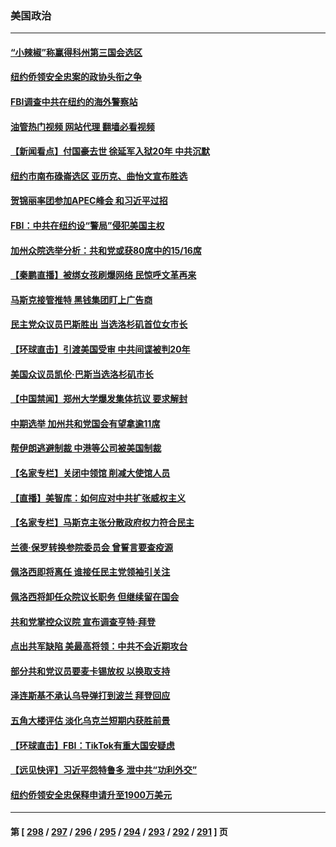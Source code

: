 ### 美国政治
---
#### [“小辣椒”称赢得科州第三国会选区](../../pages/ncid1078159/n13868282.md?11181645) 
#### [纽约侨领安全忠案的政协头衔之争](../../pages/ncid1078159/n13868265.md?11181645) 
#### [FBI调查中共在纽约的海外警察站](../../pages/ncid1078159/n13868319.md?11181645) 
#### [油管热门视频 网站代理 翻墙必看视频](http://138.2.39.72:81/youtube.html?epic-marker?11181645)
#### [【新闻看点】付国豪去世 徐延军入狱20年 中共沉默](../../pages/ncid1078159/n13868146.md?11181645) 
#### [纽约市南布碌崙选区 亚历克、曲怡文宣布胜选](../../pages/ncid1078159/n13868322.md?11181645) 
#### [贺锦丽率团参加APEC峰会 和习近平过招](../../pages/ncid1078159/n13868090.md?11181645) 
#### [FBI：中共在纽约设“警局”侵犯美国主权](../../pages/ncid1078159/n13868089.md?11181645) 
#### [加州众院选举分析：共和党或获80席中的15/16席](../../pages/ncid1078159/n13868162.md?11181645) 
#### [【秦鹏直播】被绑女孩刷爆网络 民惊呼文革再来](../../pages/ncid1078159/n13868079.md?11181645) 
#### [马斯克接管推特 黑钱集团盯上广告商](../../pages/ncid1078159/n13868014.md?11181645) 
#### [民主党众议员巴斯胜出 当选洛杉矶首位女市长](../../pages/ncid1078159/n13868072.md?11181645) 
#### [【环球直击】引渡美国受审 中共间谍被判20年](../../pages/ncid1078159/n13868075.md?11181645) 
#### [美国众议员凯伦‧巴斯当选洛杉矶市长](../../pages/ncid1078159/n13868122.md?11181645) 
#### [【中国禁闻】郑州大学爆发集体抗议 要求解封](../../pages/ncid1078159/n13868077.md?11181645) 
#### [中期选举 加州共和党国会有望拿逾11席](../../pages/ncid1078159/n13868103.md?11181645) 
#### [帮伊朗逃避制裁 中港等公司被美国制裁](../../pages/ncid1078159/n13868095.md?11181645) 
#### [【名家专栏】关闭中领馆 削减大使馆人员](../../pages/ncid1078159/n13867851.md?11181645) 
#### [【直播】美智库：如何应对中共扩张威权主义](../../pages/ncid1078159/n13868073.md?11181645) 
#### [【名家专栏】马斯克主张分散政府权力符合民主](../../pages/ncid1078159/n13867872.md?11181645) 
#### [兰德‧保罗转换参院委员会 曾誓言要查疫源](../../pages/ncid1078159/n13868016.md?11181645) 
#### [佩洛西即将离任 谁接任民主党领袖引关注](../../pages/ncid1078159/n13868030.md?11181645) 
#### [佩洛西将卸任众院议长职务 但继续留在国会](../../pages/ncid1078159/n13868010.md?11181645) 
#### [共和党掌控众议院 宣布调查亨特‧拜登](../../pages/ncid1078159/n13868019.md?11181645) 
#### [点出共军缺陷 美最高将领：中共不会近期攻台](../../pages/ncid1078159/n13868015.md?11181645) 
#### [部分共和党议员要麦卡锡放权 以换取支持](../../pages/ncid1078159/n13867956.md?11181645) 
#### [泽连斯基不承认乌导弹打到波兰 拜登回应](../../pages/ncid1078159/n13867820.md?11181645) 
#### [五角大楼评估 淡化乌克兰短期内获胜前景](../../pages/ncid1078159/n13867821.md?11181645) 
#### [【环球直击】FBI：TikTok有重大国安疑虑](../../pages/ncid1078159/n13867294.md?11181645) 
#### [【远见快评】习近平怨特鲁多 泄中共“功利外交”](../../pages/ncid1078159/n13867363.md?11181645) 
#### [纽约侨领安全忠保释申请升至1900万美元](../../pages/ncid1078159/n13867514.md?11181645) 

---
#### 第 [ [298](./298.md?11181645) / [297](./297.md?11181645) / [296](./296.md?11181645) / [295](./295.md?11181645) / [294](./294.md?11181645) / [293](./293.md?11181645) / [292](./292.md?11181645) / [291](./291.md?11181645) ] 页
